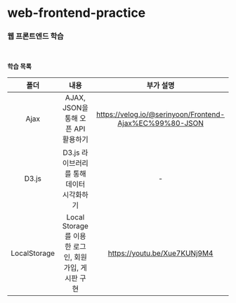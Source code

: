 # web-frontend-practice
### 웹 프론트엔드 학습
<br />

**학습 목록**

| 폴더 | 내용 | 부가 설명 |
|:-:|:-:|:-:|
| Ajax | AJAX, JSON을 통해 오픈 API 활용하기 | https://velog.io/@serinyoon/Frontend-Ajax%EC%99%80-JSON |
| D3.js | D3.js 라이브러리를 통해 데이터 시각화하기 | - |
| LocalStorage | Local Storage를 이용한 로그인, 회원가입, 게시판 구현 | https://youtu.be/Xue7KUNj9M4 |
